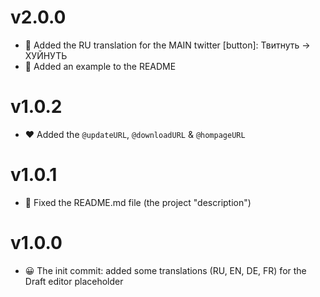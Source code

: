 v2.0.0
====
- 🎉 Added the RU translation for the MAIN twitter \[button\]: Твитнуть -> ХУЙНУТЬ
- 💌 Added an example to the README

v1.0.2
===
- ❤ Added the `@updateURL`, `@downloadURL` & `@hompageURL`

v1.0.1
====
- 🔧 Fixed the README.md file (the project "description")

v1.0.0
====
- 😀 The init commit: added some translations (RU, EN, DE, FR) for the Draft editor placeholder
